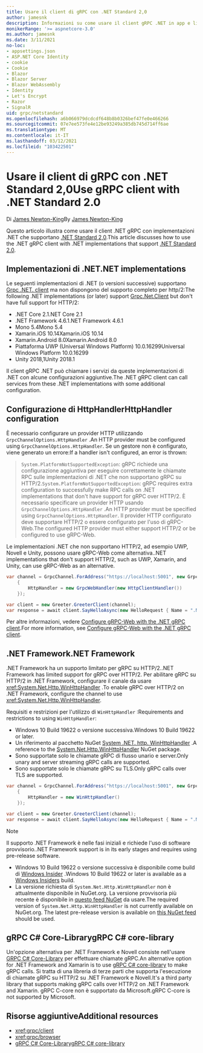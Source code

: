 ```yaml
---
title: Usare il client di gRPC con .NET Standard 2,0
author: jamesnk
description: Informazioni su come usare il client gRPC .NET in app e librerie che supportano .NET Standard 2,0.
monikerRange: '>= aspnetcore-3.0'
ms.author: jamesnk
ms.date: 3/11/2021
no-loc:
- appsettings.json
- ASP.NET Core Identity
- cookie
- Cookie
- Blazor
- Blazor Server
- Blazor WebAssembly
- Identity
- Let's Encrypt
- Razor
- SignalR
uid: grpc/netstandard
ms.openlocfilehash: a6b066979dcdcdf648b8b0326bef47fe0e466266
ms.sourcegitcommit: 07e7ee573fe4e12be93249a385db745d714ff6ae
ms.translationtype: MT
ms.contentlocale: it-IT
ms.lasthandoff: 03/12/2021
ms.locfileid: "103422501"
---
```

# <a name="use-grpc-client-with-net-standard-20"></a><span data-ttu-id="ec611-103">Usare il client di gRPC con .NET Standard 2,0</span><span class="sxs-lookup"><span data-stu-id="ec611-103">Use gRPC client with .NET Standard 2.0</span></span>

<span data-ttu-id="ec611-104">Di [James Newton-King](https://twitter.com/jamesnk)</span><span class="sxs-lookup"><span data-stu-id="ec611-104">By [James Newton-King](https://twitter.com/jamesnk)</span></span>

<span data-ttu-id="ec611-105">Questo articolo illustra come usare il client .NET gRPC con implementazioni .NET che supportano [.NET Standard 2,0](/dotnet/standard/net-standard).</span><span class="sxs-lookup"><span data-stu-id="ec611-105">This article discusses how to use the .NET gRPC client with .NET implementations that support [.NET Standard 2.0](/dotnet/standard/net-standard).</span></span>

## <a name="net-implementations"></a><span data-ttu-id="ec611-106">Implementazioni di .NET</span><span class="sxs-lookup"><span data-stu-id="ec611-106">.NET implementations</span></span>

<span data-ttu-id="ec611-107">Le seguenti implementazioni di .NET (o versioni successive) supportano [Grpc .NET. client](https://www.nuget.org/packages/Grpc.Net.Client/) ma non dispongono del supporto completo per http/2:</span><span class="sxs-lookup"><span data-stu-id="ec611-107">The following .NET implementations (or later) support [Grpc.Net.Client](https://www.nuget.org/packages/Grpc.Net.Client/) but don't have full support for HTTP/2:</span></span>

* <span data-ttu-id="ec611-108">.NET Core 2.1</span><span class="sxs-lookup"><span data-stu-id="ec611-108">.NET Core 2.1</span></span>
* <span data-ttu-id="ec611-109">.NET Framework 4.6.1</span><span class="sxs-lookup"><span data-stu-id="ec611-109">.NET Framework 4.6.1</span></span>
* <span data-ttu-id="ec611-110">Mono 5.4</span><span class="sxs-lookup"><span data-stu-id="ec611-110">Mono 5.4</span></span>
* <span data-ttu-id="ec611-111">Xamarin.iOS 10.14</span><span class="sxs-lookup"><span data-stu-id="ec611-111">Xamarin.iOS 10.14</span></span>
* <span data-ttu-id="ec611-112">Xamarin.Android 8.0</span><span class="sxs-lookup"><span data-stu-id="ec611-112">Xamarin.Android 8.0</span></span>
* <span data-ttu-id="ec611-113">Piattaforma UWP (Universal Windows Platform) 10.0.16299</span><span class="sxs-lookup"><span data-stu-id="ec611-113">Universal Windows Platform 10.0.16299</span></span>
* <span data-ttu-id="ec611-114">Unity 2018,1</span><span class="sxs-lookup"><span data-stu-id="ec611-114">Unity 2018.1</span></span>

<span data-ttu-id="ec611-115">Il client gRPC .NET può chiamare i servizi da queste implementazioni di .NET con alcune configurazioni aggiuntive.</span><span class="sxs-lookup"><span data-stu-id="ec611-115">The .NET gRPC client can call services from these .NET implementations with some additional configuration.</span></span>

## <a name="httphandler-configuration"></a><span data-ttu-id="ec611-116">Configurazione di HttpHandler</span><span class="sxs-lookup"><span data-stu-id="ec611-116">HttpHandler configuration</span></span>

<span data-ttu-id="ec611-117">È necessario configurare un provider HTTP utilizzando `GrpcChannelOptions.HttpHandler` .</span><span class="sxs-lookup"><span data-stu-id="ec611-117">An HTTP provider must be configured using `GrpcChannelOptions.HttpHandler`.</span></span> <span data-ttu-id="ec611-118">Se un gestore non è configurato, viene generato un errore:</span><span class="sxs-lookup"><span data-stu-id="ec611-118">If a handler isn't configured, an error is thrown:</span></span>

> <span data-ttu-id="ec611-119">`System.PlatformNotSupportedException`: gRPC richiede una configurazione aggiuntiva per eseguire correttamente le chiamate RPC sulle implementazioni di .NET che non supportano gRPC su HTTP/2.</span><span class="sxs-lookup"><span data-stu-id="ec611-119">`System.PlatformNotSupportedException`: gRPC requires extra configuration to successfully make RPC calls on .NET implementations that don't have support for gRPC over HTTP/2.</span></span> <span data-ttu-id="ec611-120">È necessario specificare un provider HTTP usando `GrpcChannelOptions.HttpHandler` .</span><span class="sxs-lookup"><span data-stu-id="ec611-120">An HTTP provider must be specified using `GrpcChannelOptions.HttpHandler`.</span></span> <span data-ttu-id="ec611-121">Il provider HTTP configurato deve supportare HTTP/2 o essere configurato per l'uso di gRPC-Web.</span><span class="sxs-lookup"><span data-stu-id="ec611-121">The configured HTTP provider must either support HTTP/2 or be configured to use gRPC-Web.</span></span>

<span data-ttu-id="ec611-122">Le implementazioni .NET che non supportano HTTP/2, ad esempio UWP, Novell e Unity, possono usare gRPC-Web come alternativa.</span><span class="sxs-lookup"><span data-stu-id="ec611-122">.NET implementations that don't support HTTP/2, such as UWP, Xamarin, and Unity, can use gRPC-Web as an alternative.</span></span>

```csharp
var channel = GrpcChannel.ForAddress("https://localhost:5001", new GrpcChannelOptions
    {
        HttpHandler = new GrpcWebHandler(new HttpClientHandler())
    });

var client = new Greeter.GreeterClient(channel);
var response = await client.SayHelloAsync(new HelloRequest { Name = ".NET" });
```

<span data-ttu-id="ec611-123">Per altre informazioni, vedere [Configure gRPC-Web with the .NET gRPC client](xref:grpc/browser#configure-grpc-web-with-the-net-grpc-client).</span><span class="sxs-lookup"><span data-stu-id="ec611-123">For more information, see [Configure gRPC-Web with the .NET gRPC client](xref:grpc/browser#configure-grpc-web-with-the-net-grpc-client).</span></span>

## <a name="net-framework"></a><span data-ttu-id="ec611-124">.NET Framework</span><span class="sxs-lookup"><span data-stu-id="ec611-124">.NET Framework</span></span>

<span data-ttu-id="ec611-125">.NET Framework ha un supporto limitato per gRPC su HTTP/2.</span><span class="sxs-lookup"><span data-stu-id="ec611-125">.NET Framework has limited support for gRPC over HTTP/2.</span></span> <span data-ttu-id="ec611-126">Per abilitare gRPC su HTTP/2 in .NET Framework, configurare il canale da usare <xref:System.Net.Http.WinHttpHandler> .</span><span class="sxs-lookup"><span data-stu-id="ec611-126">To enable gRPC over HTTP/2 on .NET Framework, configure the channel to use <xref:System.Net.Http.WinHttpHandler>.</span></span>

<span data-ttu-id="ec611-127">Requisiti e restrizioni per l'utilizzo di `WinHttpHandler` :</span><span class="sxs-lookup"><span data-stu-id="ec611-127">Requirements and restrictions to using `WinHttpHandler`:</span></span>

* <span data-ttu-id="ec611-128">Windows 10 Build 19622 o versione successiva.</span><span class="sxs-lookup"><span data-stu-id="ec611-128">Windows 10 Build 19622 or later.</span></span>
* <span data-ttu-id="ec611-129">Un riferimento al pacchetto NuGet [System .NET. http. WinHttpHandler](https://www.nuget.org/packages/System.Net.Http.WinHttpHandler/) .</span><span class="sxs-lookup"><span data-stu-id="ec611-129">A reference to the [System.Net.Http.WinHttpHandler](https://www.nuget.org/packages/System.Net.Http.WinHttpHandler/) NuGet package.</span></span>
* <span data-ttu-id="ec611-130">Sono supportate solo le chiamate gRPC di flusso unario e server.</span><span class="sxs-lookup"><span data-stu-id="ec611-130">Only unary and server streaming gRPC calls are supported.</span></span>
* <span data-ttu-id="ec611-131">Sono supportate solo le chiamate gRPC su TLS.</span><span class="sxs-lookup"><span data-stu-id="ec611-131">Only gRPC calls over TLS are supported.</span></span>

```csharp
var channel = GrpcChannel.ForAddress("https://localhost:5001", new GrpcChannelOptions
    {
        HttpHandler = new WinHttpHandler()
    });

var client = new Greeter.GreeterClient(channel);
var response = await client.SayHelloAsync(new HelloRequest { Name = ".NET" });
```

> [!NOTE]
> <span data-ttu-id="ec611-132">Il supporto .NET Framework è nelle fasi iniziali e richiede l'uso di software provvisorio.</span><span class="sxs-lookup"><span data-stu-id="ec611-132">.NET Framework support is in its early stages and requires using pre-release software.</span></span>
> * <span data-ttu-id="ec611-133">Windows 10 Build 19622 o versione successiva è disponibile come build di [Windows Insider](https://insider.windows.com/) .</span><span class="sxs-lookup"><span data-stu-id="ec611-133">Windows 10 Build 19622 or later is available as a [Windows Insiders](https://insider.windows.com/) build.</span></span>
> * <span data-ttu-id="ec611-134">La versione richiesta di `System.Net.Http.WinHttpHandler` non è attualmente disponibile in NuGet.org. La versione provvisoria più recente è disponibile in [questo feed NuGet](https://pkgs.dev.azure.com/dnceng/public/_packaging/dotnet6/nuget/v3/index.json) da usare.</span><span class="sxs-lookup"><span data-stu-id="ec611-134">The required version of `System.Net.Http.WinHttpHandler` is not currently available on NuGet.org. The latest pre-release version is available on [this NuGet feed](https://pkgs.dev.azure.com/dnceng/public/_packaging/dotnet6/nuget/v3/index.json) should be used.</span></span>

## <a name="grpc-c-core-library"></a><span data-ttu-id="ec611-135">gRPC C# Core-Library</span><span class="sxs-lookup"><span data-stu-id="ec611-135">gRPC C# core-library</span></span>

<span data-ttu-id="ec611-136">Un'opzione alternativa per .NET Framework e Novell consiste nell'usare [GRPC C# Core-Library](https://grpc.io/docs/languages/csharp/quickstart/) per effettuare chiamate gRPC.</span><span class="sxs-lookup"><span data-stu-id="ec611-136">An alternative option for .NET Framework and Xamarin is to use [gRPC C# core-library](https://grpc.io/docs/languages/csharp/quickstart/) to make gRPC calls.</span></span> <span data-ttu-id="ec611-137">Si tratta di una libreria di terze parti che supporta l'esecuzione di chiamate gRPC su HTTP/2 su .NET Framework e Novell.</span><span class="sxs-lookup"><span data-stu-id="ec611-137">It's a third party library that supports making gRPC calls over HTTP/2 on .NET Framework and Xamarin.</span></span> <span data-ttu-id="ec611-138">gRPC C-core non è supportato da Microsoft.</span><span class="sxs-lookup"><span data-stu-id="ec611-138">gRPC C-core is not supported by Microsoft.</span></span>

## <a name="additional-resources"></a><span data-ttu-id="ec611-139">Risorse aggiuntive</span><span class="sxs-lookup"><span data-stu-id="ec611-139">Additional resources</span></span>

* <xref:grpc/client>
* <xref:grpc/browser>
* [<span data-ttu-id="ec611-140">gRPC C# Core-Library</span><span class="sxs-lookup"><span data-stu-id="ec611-140">gRPC C# core-library</span></span>](https://grpc.io/docs/languages/csharp/quickstart/)
